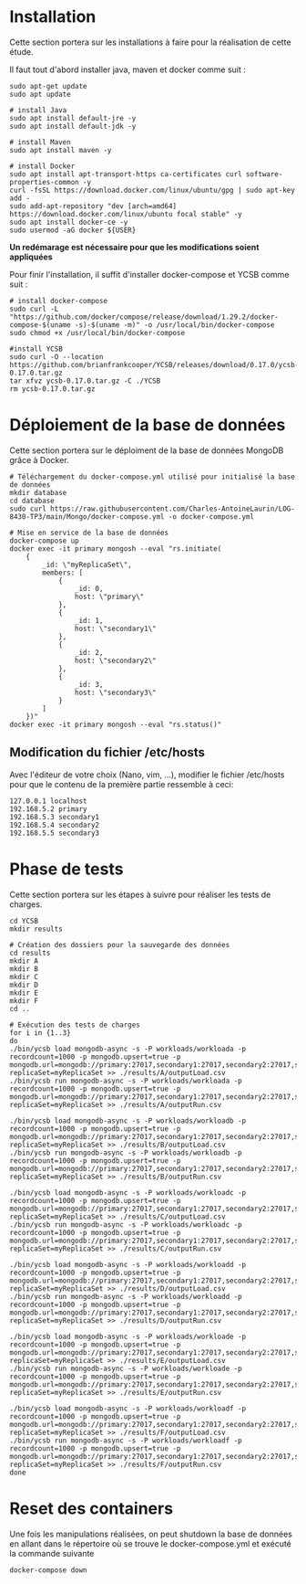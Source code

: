 # Installation
Cette section portera sur les installations à faire pour la réalisation de cette étude.

Il faut tout d'abord installer java, maven et docker comme suit : 
```
sudo apt-get update
sudo apt update 

# install Java
sudo apt install default-jre -y
sudo apt install default-jdk -y

# install Maven
sudo apt install maven -y

# install Docker
sudo apt install apt-transport-https ca-certificates curl software-properties-common -y
curl -fsSL https://download.docker.com/linux/ubuntu/gpg | sudo apt-key add -
sudo add-apt-repository "dev [arch=amd64] https://download.docker.com/linux/ubuntu focal stable" -y
sudo apt install docker-ce -y
sudo usermod -aG docker ${USER}
```
**Un redémarage est nécessaire pour que les modifications soient appliquées**

Pour finir l'installation, il suffit d'installer docker-compose et YCSB comme suit :
```
# install docker-compose
sudo curl -L "https://github.com/docker/compose/release/download/1.29.2/docker-compose-$(uname -s)-$(uname -m)" -o /usr/local/bin/docker-compose
sudo chmod +x /usr/local/bin/docker-compose

#install YCSB
sudo curl -O --location https://github.com/brianfrankcooper/YCSB/releases/download/0.17.0/ycsb-0.17.0.tar.gz
tar xfvz ycsb-0.17.0.tar.gz -C ./YCSB
rm ycsb-0.17.0.tar.gz
```

# Déploiement de la base de données
Cette section portera sur le déploiment de la base de données MongoDB grâce à Docker.

```
# Téléchargement du docker-compose.yml utilisé pour initialisé la base de données
mkdir database
cd database
sudo curl https://raw.githubusercontent.com/Charles-AntoineLaurin/LOG-8430-TP3/main/Mongo/docker-compose.yml -o docker-compose.yml

# Mise en service de la base de données
docker-compose up
docker exec -it primary mongosh --eval "rs.initiate(
    {
        _id: \"myReplicaSet\", 
        members: [
            {
                _id: 0, 
                host: \"primary\"
            },
            {
                _id: 1, 
                host: \"secondary1\"
            },
            {
                _id: 2, 
                host: \"secondary2\"
            },
            {
                _id: 3, 
                host: \"secondary3\"
            }
        ]
    })"
docker exec -it primary mongosh --eval "rs.status()"
```

## Modification du fichier /etc/hosts
Avec l'éditeur de votre choix (Nano, vim, ...), modifier le fichier /etc/hosts pour que le contenu de la première partie ressemble à ceci: 
```
127.0.0.1 localhost
192.168.5.2 primary
192.168.5.3 secondary1
192.168.5.4 secondary2
192.168.5.5 secondary3
```


# Phase de tests
Cette section portera sur les étapes à suivre pour réaliser les tests de charges.

```
cd YCSB
mkdir results

# Création des dossiers pour la sauvegarde des données
cd results
mkdir A
mkdir B
mkdir C
mkdir D
mkdir E
mkdir F
cd ..

# Exécution des tests de charges
for i in {1..3}
do
./bin/ycsb load mongodb-async -s -P workloads/workloada -p recordcount=1000 -p mongodb.upsert=true -p mongodb.url=mongodb://primary:27017,secondary1:27017,secondary2:27017,secondary3:27017/?replicaSet=myReplicaSet >> ./results/A/outputLoad.csv
./bin/ycsb run mongodb-async -s -P workloads/workloada -p recordcount=1000 -p mongodb.upsert=true -p mongodb.url=mongodb://primary:27017,secondary1:27017,secondary2:27017,secondary3:27017/?replicaSet=myReplicaSet >> ./results/A/outputRun.csv

./bin/ycsb load mongodb-async -s -P workloads/workloadb -p recordcount=1000 -p mongodb.upsert=true -p mongodb.url=mongodb://primary:27017,secondary1:27017,secondary2:27017,secondary3:27017/?replicaSet=myReplicaSet >> ./results/B/outputLoad.csv
./bin/ycsb run mongodb-async -s -P workloads/workloadb -p recordcount=1000 -p mongodb.upsert=true -p mongodb.url=mongodb://primary:27017,secondary1:27017,secondary2:27017,secondary3:27017/?replicaSet=myReplicaSet >> ./results/B/outputRun.csv

./bin/ycsb load mongodb-async -s -P workloads/workloadc -p recordcount=1000 -p mongodb.upsert=true -p mongodb.url=mongodb://primary:27017,secondary1:27017,secondary2:27017,secondary3:27017/?replicaSet=myReplicaSet >> ./results/C/outputLoad.csv
./bin/ycsb run mongodb-async -s -P workloads/workloadc -p recordcount=1000 -p mongodb.upsert=true -p mongodb.url=mongodb://primary:27017,secondary1:27017,secondary2:27017,secondary3:27017/?replicaSet=myReplicaSet >> ./results/C/outputRun.csv

./bin/ycsb load mongodb-async -s -P workloads/workloadd -p recordcount=1000 -p mongodb.upsert=true -p mongodb.url=mongodb://primary:27017,secondary1:27017,secondary2:27017,secondary3:27017/?replicaSet=myReplicaSet >> ./results/D/outputLoad.csv
./bin/ycsb run mongodb-async -s -P workloads/workloadd -p recordcount=1000 -p mongodb.upsert=true -p mongodb.url=mongodb://primary:27017,secondary1:27017,secondary2:27017,secondary3:27017/?replicaSet=myReplicaSet >> ./results/D/outputRun.csv

./bin/ycsb load mongodb-async -s -P workloads/workloade -p recordcount=1000 -p mongodb.upsert=true -p mongodb.url=mongodb://primary:27017,secondary1:27017,secondary2:27017,secondary3:27017/?replicaSet=myReplicaSet >> ./results/E/outputLoad.csv
./bin/ycsb run mongodb-async -s -P workloads/workloade -p recordcount=1000 -p mongodb.upsert=true -p mongodb.url=mongodb://primary:27017,secondary1:27017,secondary2:27017,secondary3:27017/?replicaSet=myReplicaSet >> ./results/E/outputRun.csv

./bin/ycsb load mongodb-async -s -P workloads/workloadf -p recordcount=1000 -p mongodb.upsert=true -p mongodb.url=mongodb://primary:27017,secondary1:27017,secondary2:27017,secondary3:27017/?replicaSet=myReplicaSet >> ./results/F/outputLoad.csv
./bin/ycsb run mongodb-async -s -P workloads/workloadf -p recordcount=1000 -p mongodb.upsert=true -p mongodb.url=mongodb://primary:27017,secondary1:27017,secondary2:27017,secondary3:27017/?replicaSet=myReplicaSet >> ./results/F/outputRun.csv
done
```

# Reset des containers
Une fois les manipulations réalisées, on peut shutdown la base de données en allant dans le répertoire où se trouve le docker-compose.yml et exécuté la commande suivante
```
docker-compose down
```


